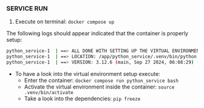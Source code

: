 ### SERVICE RUN
1. Execute on terminal: `docker compose up`

The following logs should appear indicated that the container is properly setup:

```bash
python_service-1  | ==> ALL DONE WITH SETTING UP THE VIRTUAL ENVIRONMENT
python_service-1  | ==> LOCATION: /app/python_service/.venv/bin/python
python_service-1  | ==> VERSION: 3.12.6 (main, Sep 27 2024, 06:08:29) [GCC 10.2.1 20210110]
```

* To have a look into the virtual environment setup execute:
    * Enter the container: `docker compose run python_service bash`
    * Activate the virtual environment inside the container: `source .venv/bin/activate`
    * Take a look into the dependencies: `pip freeze`